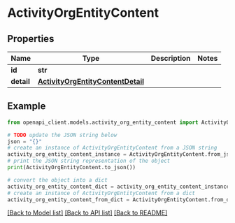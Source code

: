 # ActivityOrgEntityContent


## Properties

Name | Type | Description | Notes
------------ | ------------- | ------------- | -------------
**id** | **str** |  | 
**detail** | [**ActivityOrgEntityContentDetail**](ActivityOrgEntityContentDetail.md) |  | 

## Example

```python
from openapi_client.models.activity_org_entity_content import ActivityOrgEntityContent

# TODO update the JSON string below
json = "{}"
# create an instance of ActivityOrgEntityContent from a JSON string
activity_org_entity_content_instance = ActivityOrgEntityContent.from_json(json)
# print the JSON string representation of the object
print(ActivityOrgEntityContent.to_json())

# convert the object into a dict
activity_org_entity_content_dict = activity_org_entity_content_instance.to_dict()
# create an instance of ActivityOrgEntityContent from a dict
activity_org_entity_content_from_dict = ActivityOrgEntityContent.from_dict(activity_org_entity_content_dict)
```
[[Back to Model list]](../README.md#documentation-for-models) [[Back to API list]](../README.md#documentation-for-api-endpoints) [[Back to README]](../README.md)


